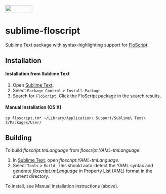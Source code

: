 <a href="https://github.com/ioflo/ioflo"><img src="https://github.com/ioflo/ioflo/blob/master/docs/images/floscript_logo.png?raw=true" height="25" width="85"></a>

# sublime-floscript
Sublime Text package with syntax-highlighting support for [FloScript](https://github.com/ioflo/ioflo).

## Installation

#### Installation from Sublime Text
1. Open [Sublime Text](http://www.sublimetext.com/).
2. Select `Package Control` > `Install Package`. 
3. Search for `FloScript`. Click the FloScript package in the search results.

#### Manual Installation (OS X)
```console
cp floscript.tm* ~/Library/Application\ Support/Sublime\ Text\ 3/Packages/User/
```

## Building
To build *floscript.tmLanguage* from *floscript.YAML-tmLanguage*:

1. In [Sublime Text](http://www.sublimetext.com/), open *floscript.YAML-tmLanguage*.
2. Select `Tools` > `Build`. This should auto-detect the YAML syntax and generate *floscript.tmLanguage* in Property List (XML) format in the current directory.

To install, see Manual Installation instructions (above).
